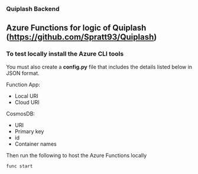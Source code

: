 ### Quiplash Backend

## Azure Functions for logic of Quiplash (https://github.com/Spratt93/Quiplash)

### To test locally install the Azure CLI tools

You must also create a **config.py** file that includes the details listed below in JSON format.

Function App:

- Local URI
- Cloud URI

CosmosDB:

- URI
- Primary key
- id
- Container names

Then run the following to host the Azure Functions locally

`func start`
